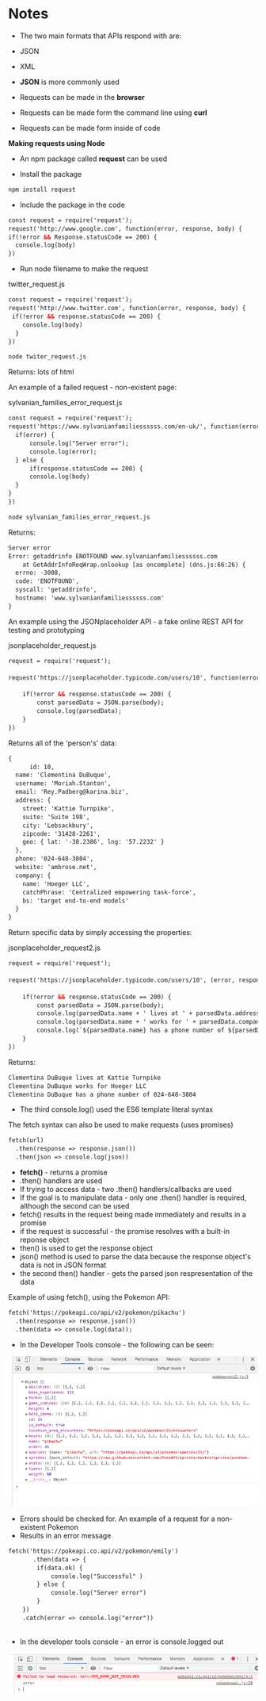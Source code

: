 # Notes

* The two main formats that APIs respond with are:
* JSON
* XML

* **JSON** is more commonly used
* Requests can be made in the **browser**
* Requests can be made form the command line using **curl**
* Requests can be made form inside of code 

**Making requests using Node**

* An npm package called **request** can be used

* Install the package
```html
npm install request
```

* Include the package in the code

```html
const request = require('request');
request('http://www.google.com', function(error, response, body) {
if(!error && Response.statusCode == 200) {
  console.log(body)
})
```

* Run node filename to make the request

twitter_request.js

```html
const request = require('request');
request('http://www.twitter.com', function(error, response, body) {
 if(!error && response.statusCode == 200) {
    console.log(body)
  }
})
```
```html
node twiter_request.js
```

Returns: lots of html

An example of a failed request - non-existent page:

sylvanian_families_error_request.js

```html
const request = require('request');
request('https://www.sylvanianfamiliessssss.com/en-uk/', function(error, response, body) {
  if(error) {
      console.log("Server error");
      console.log(error);
  } else {
      if(response.statusCode == 200) {
      console.log(body)
  }
}
})
```
```html
node sylvanian_families_error_request.js
```

Returns: 

```html
Server error
Error: getaddrinfo ENOTFOUND www.sylvanianfamiliessssss.com
    at GetAddrInfoReqWrap.onlookup [as oncomplete] (dns.js:66:26) {
  errno: -3008,
  code: 'ENOTFOUND',
  syscall: 'getaddrinfo',
  hostname: 'www.sylvanianfamiliessssss.com'
}
```

An example using the JSONplaceholder API  - a fake online REST API for testing and prototyping

jsonplaceholder_request.js

```html
request = require('request');

request('https://jsonplaceholder.typicode.com/users/10', function(error, response, body) {
    
    if(!error && response.statusCode == 200) {
        const parsedData = JSON.parse(body); 
        console.log(parsedData);    
    }
})
```

Returns all of the 'person's' data:

```html 
{
      id: 10,
  name: 'Clementina DuBuque',
  username: 'Moriah.Stanton',
  email: 'Rey.Padberg@karina.biz',
  address: {
    street: 'Kattie Turnpike',
    suite: 'Suite 198',
    city: 'Lebsackbury',
    zipcode: '31428-2261',
    geo: { lat: '-38.2386', lng: '57.2232' }
  },
  phone: '024-648-3804',
  website: 'ambrose.net',
  company: {
    name: 'Hoeger LLC',
    catchPhrase: 'Centralized empowering task-force',
    bs: 'target end-to-end models'
  }
}
```

Return specific data by simply accessing the properties:

jsonplaceholder_request2.js

```html
request = require('request');

request('https://jsonplaceholder.typicode.com/users/10', (error, response, body) => {
    
    if(!error && response.statusCode == 200) {
        const parsedData = JSON.parse(body); 
        console.log(parsedData.name + ' lives at ' + parsedData.address.street);
        console.log(parsedData.name + ' works for ' + parsedData.company.name);
        console.log(`${parsedData.name} has a phone number of ${parsedData.phone}`);   
    }
})
```
Returns: 

```html
Clementina DuBuque lives at Kattie Turnpike
Clementina DuBuque works for Hoeger LLC
Clementina DuBuque has a phone number of 024-648-3804
```

* The third console.log() used the ES6 template literal syntax

The fetch syntax can also be used to make requests (uses promises)

```html
fetch(url)
  .then(response => response.json())
  .then(json => console.log(json))
``` 
* **fetch()** - returns a promise
* .then() handlers are used
* If trying to access data - two .then() handlers/callbacks are used
* If the goal is to manipulate data - only one .then() handler is required, although the second can be used 
* fetch() results in the request being made immediately and results in a promise
* if the request is successful - the promise resolves with a built-in reponse object
* then() is used to get the response object
* json() method is used to parse the data because the response object's data is not in JSON format
* the second then() handler - gets the parsed json respresentation of the data

Example of using fetch(), using the Pokemon API:

```html
fetch('https://pokeapi.co/api/v2/pokemon/pikachu')
  .then(response => response.json())
  .then(data => console.log(data));
```

* In the Developer Tools console - the following can be seen:

![output](pokemonapi_pikachu.png)

* Errors should be checked for. An example of a request for a non-existent Pokemon
* Results in an error message

```html
fetch('https://pokeapi.co.api/v2/pokemon/emily')
       .then(data => {
        if(data.ok) {
            console.log("Successful" ) 
        } else {
            console.log("Server error")
        }
    })
    .catch(error => console.log("error"))
           
```

* In the developer tools console - an error is console.logged out

![output](pokemonerror.png)




